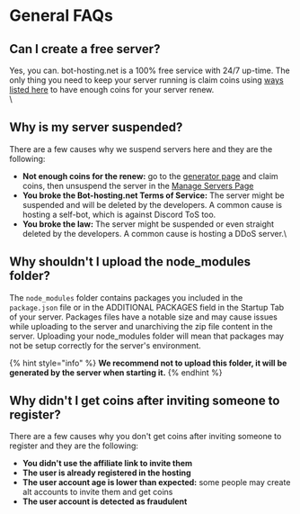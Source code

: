 # General FAQs

## Can I create a free server?

Yes, you can. bot-hosting.net is a 100% free service with 24/7 up-time. The only thing you need to keep your server running is claim coins using [ways listed here](https://discord.com/channels/884145104401608735/1348063632545808394) to have enough coins for your server renew.\
\


## Why is my server suspended?

There are a few causes why we suspend servers here and they are the following:

* **Not enough coins for the renew:** go to the [generator page](https://bot-hosting.net/panel/earn) and claim coins, then unsuspend the server in the [Manage Servers Page](https://bot-hosting.net/panel/manageserver)
* **You broke the Bot-hosting.net Terms of Service:** The server might be suspended and will be deleted by the developers. A common cause is hosting a self-bot, which is against Discord ToS too.
* **You broke the law:** The server might be suspended or even straight deleted by the developers. A common cause is hosting a DDoS server.\


## Why shouldn't I upload the node\_modules folder?

The `node_modules` folder contains packages you included in the `package.json` file or in the ADDITIONAL PACKAGES field in the Startup Tab of your server. Packages files have a notable size and may cause issues while uploading to the server and unarchiving the zip file content in the server. Uploading your node\_modules folder will mean that packages may not be setup correctly for the server's environment.

{% hint style="info" %}
**We recommend not to upload this folder, it will be generated by the server when starting it.**
{% endhint %}

## Why didn't I get coins after inviting someone to register?

There are a few causes why you don't get coins after inviting someone to register and they are the following:

* **You didn't use the affiliate link to invite them**
* **The user is already registered in the hosting**
* **The user account age is lower than expected:** some people may create alt accounts to invite them and get coins
* **The user account is detected as fraudulent**
